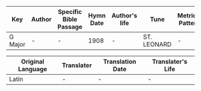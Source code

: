 Key | Author   | Specific Bible Passage     |Hymn Date |Author's life |Tune |Metrical Pattern   |Composer/Source
-- | --------- | ---------------------------|----------|--------------|-----|-------------------|-------------  
G Major |- |- |1908 |- |ST. LEONARD |- |Henry Hiles

Original Language | Translater | Translation Date   | Translater's Life  
----------------- | --------- | --------------------|-------------     
Latin |- |- |-
